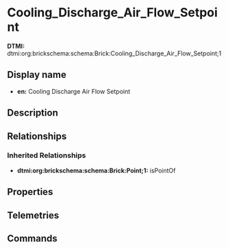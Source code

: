 # Cooling_Discharge_Air_Flow_Setpoint
**DTMI:** dtmi:org:brickschema:schema:Brick:Cooling_Discharge_Air_Flow_Setpoint;1
## Display name
- **en:** Cooling Discharge Air Flow Setpoint
## Description
## Relationships
### Inherited Relationships
* **dtmi:org:brickschema:schema:Brick:Point;1:** isPointOf
## Properties
## Telemetries
## Commands
